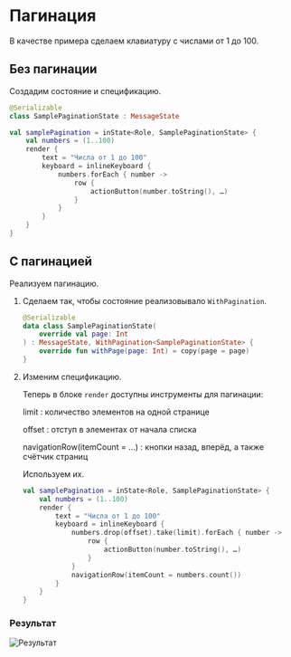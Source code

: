 # Пагинация

В качестве примера сделаем клавиатуру с числами от 1 до 100.

## Без пагинации

Создадим состояние и спецификацию.
```kotlin
@Serializable
class SamplePaginationState : MessageState

val samplePagination = inState<Role, SamplePaginationState> {
    val numbers = (1..100)
    render {
        text = "Числа от 1 до 100"
        keyboard = inlineKeyboard {
            numbers.forEach { number ->
                row {
                    actionButton(number.toString(), …)
                }
            }
        }
    }
}
```

## С пагинацией

Реализуем пагинацию.

1. Сделаем так, чтобы состояние реализовывало `WithPagination`.
   
    ```kotlin
    @Serializable
    data class SamplePaginationState(
        override val page: Int
    ) : MessageState, WithPagination<SamplePaginationState> {
        override fun withPage(page: Int) = copy(page = page)
    }
    ```

2. Изменим спецификацию.
   
   Теперь в блоке `render` доступны инструменты для пагинации:

   limit
   : количество элементов на одной странице

   offset
   : отступ в элементах от начала списка

   navigationRow(itemCount = …)
   : кнопки назад, вперёд, а также счётчик страниц

   Используем их. 
    ```kotlin
    val samplePagination = inState<Role, SamplePaginationState> {
        val numbers = (1..100)
        render {
            text = "Числа от 1 до 100"
            keyboard = inlineKeyboard {
                numbers.drop(offset).take(limit).forEach { number ->
                    row {
                        actionButton(number.toString(), …)
                    }
                }
                navigationRow(itemCount = numbers.count())
            }
        }
    }
    ```

### Результат

![Результат](pagination.gif)


